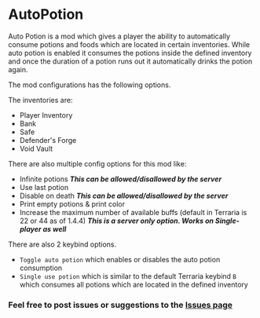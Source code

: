 # AutoPotion

Auto Potion is a mod which gives a player the ability to automatically consume potions and foods which are located in certain inventories.
While auto potion is enabled it consumes the potions inside the defined inventory and once the duration of a potion runs out it automatically drinks the potion again.

The mod configurations has the following options.

The inventories are: 
* Player Inventory
* Bank
* Safe
* Defender's Forge
* Void Vault

There are also multiple config options for this mod like:
* Infinite potions ***This can be allowed/disallowed by the server***
* Use last potion
* Disable on death ***This can be allowed/disallowed by the server***
* Print empty potions & print color
* Increase the maximum number of available buffs (default in Terraria is 22 or 44 as of 1.4.4) ***This is a server only option. Works on Single-player as well***

There are also 2 keybind options.
* ```Toggle auto potion``` which enables or disables the auto potion consumption
* ```Single use potion``` which is similar to the default Terraria keybind ```B``` which consumes all potions which are located in the defined inventory

### Feel free to post issues or suggestions to the [Issues page](https://github.com/VoidRift/AutoPotion/issues)
